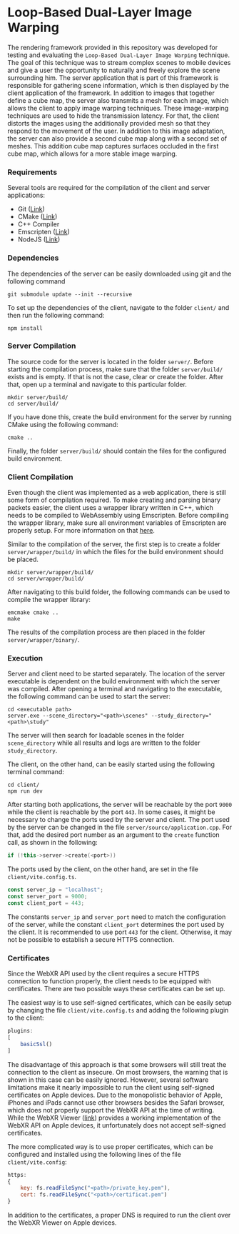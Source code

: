 
# Loop-Based Dual-Layer Image Warping
The rendering framework provided in this repository was developed for testing and evaluating the `Loop-Based Dual-Layer Image Warping` technique. The goal of this technique was to stream complex scenes to mobile devices and give a user the opportunity to naturally and freely explore the scene surrounding him. The server application that is part of this framework is responsible for gathering scene information, which is then displayed by the client application of the framework. In addition to images that together define a cube map, the server also transmits a mesh for each image, which allows the client to apply image warping techniques. These image-warping techniques are used to hide the transmission latency. For that, the client distorts the images using the additionally provided mesh so that they respond to the movement of the user. In addition to this image adaptation, the server can also provide a second cube map along with a second set of meshes. This addition cube map captures surfaces occluded in the first cube map, which allows for a more stable image warping.

### Requirements
Several tools are required for the compilation of the client and server applications:
- Git ([Link](https://git-scm.com/downloads))
- CMake ([Link](https://cmake.org/download/))
- C++ Compiler
- Emscripten ([Link](https://emscripten.org/docs/getting_started/downloads.html))
- NodeJS ([Link](https://nodejs.org/en/download/package-manager))

### Dependencies
The dependencies of the server can be easily downloaded using git and the following command
```shell
git submodule update --init --recursive
```
To set up the dependencies of the client, navigate to the folder `client/` and then run the following command:
```shell
npm install
```

### Server Compilation
The source code for the server is located in the folder `server/`.
Before starting the compilation process, make sure that the folder `server/build/` exists and is empty. If that is not the case, clear or create the folder.
After that, open up a terminal and navigate to this particular folder.
```shell
mkdir server/build/
cd server/build/
``` 
If you have done this, create the build environment for the server by running CMake using the following command:
```shell
cmake ..
```
Finally, the folder `server/build/` should contain the files for the configured build environment.

### Client Compilation
Even though the client was implemented as a web application, there is still some form of compilation required.
To make creating and parsing binary packets easier, the client uses a wrapper library written in C++, which needs to be compiled to WebAssembly using Emscripten.
Before compiling the wrapper library, make sure all environment variables of Emscripten are properly setup. For more information on that [here](https://emscripten.org/docs/getting_started/downloads.html#installation-instructions-using-the-emsdk-recommended).

Similar to the compilation of the server, the first step is to create a folder `server/wrapper/build/` in which the files for the build environment should be placed.
```shell
mkdir server/wrapper/build/
cd server/wrapper/build/
```
After navigating to this build folder, the following commands can be used to compile the wrapper library:
```shell
emcmake cmake ..
make
```
The results of the compilation process are then placed in the folder `server/wrapper/binary/`.

### Execution
Server and client need to be started separately. The location of the server executable is dependent on the build environment with which the server was compiled. After opening a terminal and navigating to the executable, the following command can be used to start the server:
```shell
cd <executable path>
server.exe --scene_directory="<path>\scenes" --study_directory="<path>\study"
```
The server will then search for loadable scenes in the folder `scene_directory` while all results and logs are written to the folder `study_directory`.

The client, on the other hand, can be easily started using the following terminal command:
```shell
cd client/
npm run dev
```

After starting both applications, the server will be reachable by the port `9000` while the client is reachable by the port `443`. In some cases, it might be necessary to change the ports used by the server and client. The port used by the server can be changed in the file `server/source/application.cpp`. For that, add the desired port number as an argument to the `create` function call, as shown in the following:
```c++
if (!this->server->create(<port>))
```
The ports used by the client, on the other hand, are set in the file `client/vite.config.ts`.
```javascript
const server_ip = "localhost";
const server_port = 9000;
const client_port = 443;
```
The constants `server_ip` and `server_port` need to match the configuration of the server, while the constant `client_port` determines the port used by the client. It is recommended to use port `443` for the client. Otherwise, it may not be possible to establish a secure HTTPS connection.

### Certificates
Since the WebXR API used by the client requires a secure HTTPS connection to function properly, the client needs to be equipped with certificates. There are two possible ways these certificates can be set up. 

The easiest way is to use self-signed certificates, which can be easily setup by changing the file `client/vite.config.ts` and adding the following plugin to the client:
```javascript
plugins:
[
    basicSsl()
]
```
The disadvantage of this approach is that some browsers will still treat the connection to the client as insecure. On most browsers, the warning that is shown in this case can be easily ignored. However, several software limitations make it nearly impossible to run the client using self-signed certificates on Apple devices. Due to the monopolistic behavior of Apple, iPhones and iPads cannot use other browsers besides the Safari browser, which does not properly support the WebXR API at the time of writing. While the WebXR Viewer ([link](https://apps.apple.com/de/app/webxr-viewer/id1295998056)) provides a working implementation of the WebXR API on Apple devices, it unfortunately does not accept self-signed certificates.

The more complicated way is to use proper certificates, which can be configured and installed using the following lines of the file `client/vite.config`:
```javascript
https:
{
    key: fs.readFileSync("<path>/private_key.pem"),
    cert: fs.readFileSync("<path>/certificat.pem")
}
```
In addition to the certificates, a proper DNS is required to run the client over the WebXR Viewer on Apple devices.